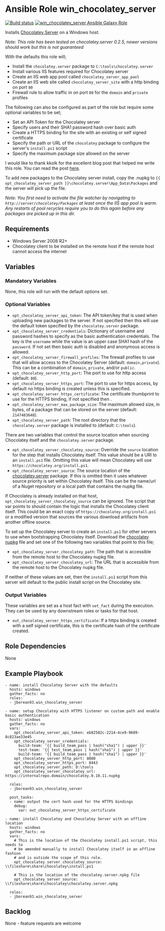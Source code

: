 # Ansible Role win_chocolatey_server

[![Build status](https://ci.appveyor.com/api/projects/status/mw7a34uxoio16vfh?svg=true)](https://ci.appveyor.com/project/jborean93/ansible-role-win-chocolatey-server)
[![win_chocolatey_server Ansible Galaxy Role](https://img.shields.io/ansible/role/27430.svg)](https://galaxy.ansible.com/jborean93/win_chocolatey_server)

Installs [Chocolatey Server](https://chocolatey.org/packages/chocolatey.server)
on a Windows host.

_Note: This role has been tested on chocolatey.server 0.2.5, newer versions should work but this is not guaranteed_

With the defaults this role will;

* Install the `chocolatey.server` package to `C:\tools\chocolatey.server`
* Install various IIS features required for Chocolatey server
* Create an IIS web app pool called `chocolatey_server_app_pool`
* Create an IIS web site called `chocolatey_server_site` with a http binding on port `80`
* Firewall rule to allow traffic in on port `80` for the `domain` and `private` profiles

The following can also be configured as part of the role but require some
optional variables to be set;

* Set an API Token for the Chocolatey server
* Specify users and their SHA1 password hash over basic auth
* Create a HTTPS binding for the site with an existing or self signed certificate
* Specify the path or URL of the `chocolatey` package to configure the server's `install.ps1` script
* Specify the maximum package size allowed on the server

I would like to thank kkolk for the excellent blog post that helped me write
this role. You can read the post [here](http://frostbyte.us/using-ansible-to-install-a-chocolatey-package-repository/).

To add new packages to the Chocolatey server install, copy the .nupkg to
`{{ opt_chocolatey_server_path }}\chocolatey.server\App_Data\Packages` and the
server will pick up the file.

_Note: You first need to activate the file watcher by navigating to `http://server/chocolatey/Packages` at least once the IIS app pool is warm. Any restarts of pool recycles require you to do this again before any packages are picked up in this dir._

## Requirements

* Windows Server 2008 R2+
* Chocolatey client to be installed on the remote host if the remote host cannot access the internet


## Variables

### Mandatory Variables

None, this role will run with the default options set.

### Optional Variables

* `opt_chocolatey_server_api_token`: The API token/key that is used when uploading new packages to the server. If not specified then this will use the default token specified by the `chocolatey.server` package.
* `opt_chocolatey_server_credentials`: Dictionary of username and password hashes to specify as the basic authentication credentials. The key is the `username` while the value is an upper case SHA1 hash of the `password`. If not set then basic auth is disabled and anonymous access is allowed.
* `opt_chocolatey_server_firewall_profiles`: The firewall profiles to use that will allow access to the Chocolatey Server (default: `domain,private`). This can be a combination of `domain`, `private`, and/or `public`.
* `opt_chocolatey_server_http_port`: The port to use for http access (default: `80`).
* `opt_chocolatey_server_https_port`: The port to use for https access, by default no https binding is created unless this is specified.
* `opt_chocolatey_server_https_certificate`: The certificate thumbprint to use for the HTTPS binding, if not specified then .
* `opt_chocolatey_server_max_package_size`: The maximum allowed size, in bytes, of a package that can be stored on the server (default: `2147483648`).
* `opt_chocolatey_server_path`: The root directory that the `chocolatey.server` package is installed to (default: `C:\tools`).

There are two variables that control the source location when sourcing
Chocolatey itself and the `chocolatey.server` package.

* `opt_chocolatey_server_chocolatey_source`: Override the `source` location for the step that installs Chocolatey itself. This value should be a URI to an `install.ps1` file. Omitting this value will mean Chocolatey will use `https://chocolatey.org/install.ps1`.
* `opt_chocolatey_server_source`: The source location of the [chocolatey.server](https://chocolatey.org/packages/chocolatey.server) package. If this is omitted then it uses whatever source priority is set within Chocolatey itself. This can be the name/url of a Nuget repository or a local path that contains the nupkg file.

If Chocolatey is already installed on that host,
`opt_chocolatey_server_chocolatey_source` can be ignored. The script that var
points to should contain the logic that installs the Chocolatey client itself.
This could be an exact copy of `https://chocolatey.org/install.ps1` or a
modified version that sources the various download artifacts from another
offline source.

To set up the Chocolatey server to create an `install.ps1` for other servers to
use when bootstrapping Chocolatey itself. Download the
[chocolatey nupkg](https://chocolatey.org/packages/chocolatey) file and set one
of the following two variables that point to this file;

* `opt_chocolatey_server_chocolatey_path`: The path that is accessible from the remote host to the Chocolatey nupkg file.
* `opt_chocolatey_server_chocolatey_url`: The URL that is accessible from the remote host to the Chocolatey nupkg file.

If neither of these values are set, then the `install.ps1` script from this
server will default to the public install script on the Chocolatey site.

### Output Variables

These variables are set as a host fact with `set_fact` during the execution.
They can be used by any downstream roles or tasks for that host.

* `out_chocolatey_server_https_certificate`: If a https binding is created with a self signed certificate, this is the certificate hash of the certificate created.


## Role Dependencies

None


## Example Playbook

```
- name: install Chocolatey Server with the defaults
  hosts: windows
  gather_facts: no
  roles:
  - jborean93.win_chocolatey_server

- name: setup Chocolatey with HTTPS listener on custom path and enable basic authentication
  hosts: windows
  gather_facts: no
  vars:
    opt_chocolatey_server_api_token: eb82582c-2214-4ce9-9689-8c823ae33e45
    opt_chocolatey_server_credentials:
      build-team: '{{ build_team_pass | hash("sha1") | upper }}'
      test-team: '{{ test_team_pass | hash("sha1") | upper }}'
      build-team: '{{ build_team_pass | hash("sha1") | upper }}'
    opt_chocolatey_server_http_port: 8080
    opt_chocolatey_server_https_port: 8443
    opt_chocolatey_server_path: D:\tools
    opt_chocolatey_server_chocolatey_url: https://internalrepo.domain/chocolatey.0.10.11.nupkg

  roles:
  - jborean93.win_chocolatey_server

  post_tasks:
  - name: output the cert hash used for the HTTPS bindings
    debug:
      var: out_chocolatey_server_https_certificate

- name: install Chocolatey and Chocolatey Server with an offline location
  hosts: windows
  gather_facts: no
  vars:
    # This is the location of the Chocolatey install.ps1 script, this needs to
    # be amended manually to install Chocolatey itself in an offline fashion
    # and is outside the scope of this role.
    opt_chocolatey_server_chocolatey_source: \\fileshare\share\chocolatey\install.ps1

    # This is the location of the chocolatey.server.npkg file
    opt_chocolatey_server_source: \\fileshare\share\chocolatey\chocolatey.server.npkg

  roles:
  - jborean93.win_chocolatey_server
```


## Backlog

None - feature requests are welcome
